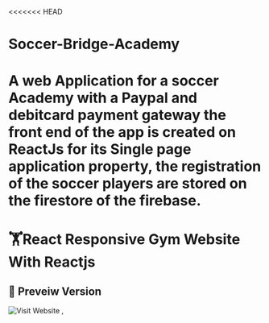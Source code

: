 <<<<<<< HEAD
# Soccer-Bridge-Academy
A web Application for a soccer Academy with a Paypal and debitcard payment gateway the front end of the app is created on ReactJs for its Single page application property, the registration of the soccer players are stored on the firestore of the firebase. 
=======
# 🏋️React Responsive Gym Website With Reactjs 

## 💪 Preveiw Version
![Visit Website  , ](https://soccerbridgeacademy.com/)
